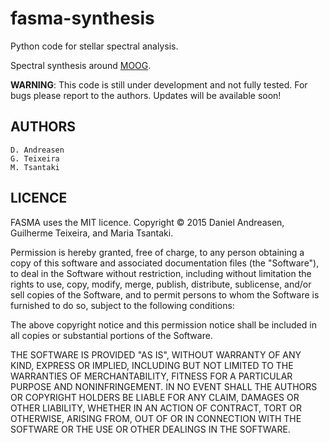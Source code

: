 # fasma-synthesis
Python code for stellar spectral analysis.

Spectral synthesis around [MOOG](http://www.as.utexas.edu/~chris/moog.html).

**WARNING**: This code is still under development and not fully tested. For bugs please report to the authors. 
Updates will be available soon!


AUTHORS
-------

    D. Andreasen
    G. Teixeira
    M. Tsantaki

LICENCE
-------

FASMA uses the MIT licence.
Copyright © 2015 Daniel Andreasen, Guilherme Teixeira, and Maria Tsantaki.

Permission is hereby granted, free of charge, to any person obtaining
a copy of this software and associated documentation files (the "Software"),
to deal in the Software without restriction, including without limitation
the rights to use, copy, modify, merge, publish, distribute, sublicense,
and/or sell copies of the Software, and to permit persons to whom the
Software is furnished to do so, subject to the following conditions:

The above copyright notice and this permission notice shall be included
in all copies or substantial portions of the Software.

THE SOFTWARE IS PROVIDED "AS IS", WITHOUT WARRANTY OF ANY KIND,
EXPRESS OR IMPLIED, INCLUDING BUT NOT LIMITED TO THE WARRANTIES
OF MERCHANTABILITY, FITNESS FOR A PARTICULAR PURPOSE AND NONINFRINGEMENT.
IN NO EVENT SHALL THE AUTHORS OR COPYRIGHT HOLDERS BE LIABLE FOR ANY CLAIM,
DAMAGES OR OTHER LIABILITY, WHETHER IN AN ACTION OF CONTRACT,
TORT OR OTHERWISE, ARISING FROM, OUT OF OR IN CONNECTION WITH THE SOFTWARE
OR THE USE OR OTHER DEALINGS IN THE SOFTWARE.
